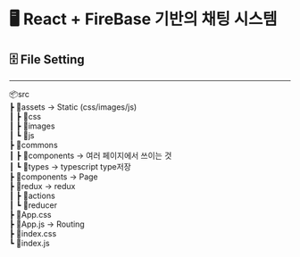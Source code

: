 # 🖥 React + FireBase 기반의 채팅 시스템


## 🗄 File Setting
----
📦src  
 ┣ 📂assets -> Static (css/images/js)  
 ┃ ┣ 📂css  
 ┃ ┣ 📂images  
 ┃ ┗ 📂js  
 ┣ 📂commons  
 ┃ ┣ 📂components -> 여러 페이지에서 쓰이는 것  
 ┃ ┗ 📂types -> typescript type저장  
 ┣ 📂components  -> Page  
 ┣ 📂redux  -> redux  
 ┃ ┣ 📂actions  
 ┃ ┗ 📂reducer  
 ┣ 📜App.css  
 ┣ 📜App.js -> Routing  
 ┣ 📜index.css  
 ┗ 📜index.js  
